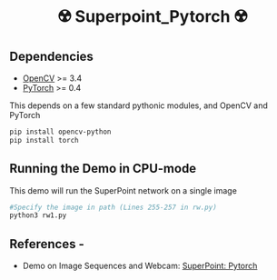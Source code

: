 <div align = "center">

# ☢️ Superpoint_Pytorch ☢️

</div>

## Dependencies
* [OpenCV](https://opencv.org/) >= 3.4
* [PyTorch](https://pytorch.org/) >= 0.4

This depends on a few standard pythonic modules, and OpenCV and PyTorch

```sh
pip install opencv-python
pip install torch
```

## Running the Demo in CPU-mode
This demo will run the SuperPoint network on a single image


```sh
#Specify the image in path (Lines 255-257 in rw.py)
python3 rw1.py
```

## References - 
* Demo on Image Sequences and Webcam: [SuperPoint: Pytorch](https://github.com/magicleap/SuperPointPretrainedNetwork)
